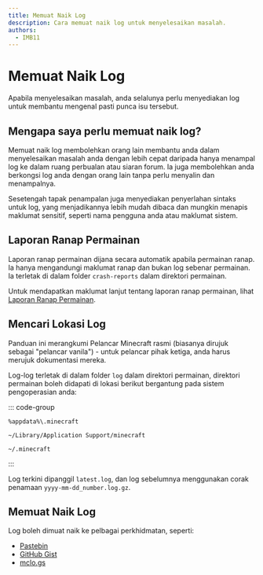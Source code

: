 ```yaml
---
title: Memuat Naik Log
description: Cara memuat naik log untuk menyelesaikan masalah.
authors:
  - IMB11
---
```


# Memuat Naik Log

Apabila menyelesaikan masalah, anda selalunya perlu menyediakan log untuk membantu mengenal pasti punca isu tersebut.

## Mengapa saya perlu memuat naik log?

Memuat naik log membolehkan orang lain membantu anda dalam menyelesaikan masalah anda dengan lebih cepat daripada hanya menampal log ke dalam ruang perbualan atau siaran forum. Ia juga membolehkan anda berkongsi log anda dengan orang lain tanpa perlu menyalin dan menampalnya.

Sesetengah tapak penampalan juga menyediakan penyerlahan sintaks untuk log, yang menjadikannya lebih mudah dibaca dan mungkin menapis maklumat sensitif, seperti nama pengguna anda atau maklumat sistem.

## Laporan Ranap Permainan

Laporan ranap permainan dijana secara automatik apabila permainan ranap. Ia hanya mengandungi maklumat ranap dan bukan log sebenar permainan. Ia terletak di dalam folder `crash-reports` dalam direktori permainan.

Untuk mendapatkan maklumat lanjut tentang laporan ranap permainan, lihat [Laporan Ranap Permainan](./crash-reports.md).

## Mencari Lokasi Log

Panduan ini merangkumi Pelancar Minecraft rasmi (biasanya dirujuk sebagai "pelancar vanila") - untuk pelancar pihak ketiga, anda harus merujuk dokumentasi mereka.

Log-log terletak di dalam folder `log` dalam direktori permainan, direktori permainan boleh didapati di lokasi berikut bergantung pada sistem pengoperasian anda:

::: code-group

```:no-line-numbers [Windows]
%appdata%\.minecraft
```

```:no-line-numbers [macOS]
~/Library/Application Support/minecraft
```

```:no-line-numbers [Linux]
~/.minecraft
```

:::

Log terkini dipanggil `latest.log`, dan log sebelumnya menggunakan corak penamaan `yyyy-mm-dd_number.log.gz`.

## Memuat Naik Log

Log boleh dimuat naik ke pelbagai perkhidmatan, seperti:

- [Pastebin](https://pastebin.com/)
- [GitHub Gist](https://gist.github.com/)
- [mclo.gs](https://mclo.gs/)
